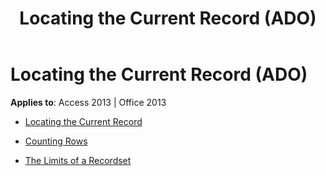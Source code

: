 ﻿---
title: Locating the Current Record (ADO)
TOCTitle: Locating the Current Record
ms:assetid: dd522afe-bd03-4a6a-8932-6e925489399f
ms:mtpsurl: https://msdn.microsoft.com/library/JJ250119(v=office.15)
ms:contentKeyID: 48548153
ms.date: 09/18/2015
mtps_version: v=office.15
---

# Locating the Current Record (ADO)


**Applies to**: Access 2013 | Office 2013



  - [Locating the Current Record](locating-the-current-record.md)

  - [Counting Rows](counting-rows.md)

  - [The Limits of a Recordset](the-limits-of-a-recordset.md)

